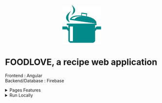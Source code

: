 <div align="center">
<img height="130px" width="130px" src="./src/assets/images/Logo.webp">
</div>
  
# FOODLOVE, a recipe web application

Frontend : Angular
<br>
Backend/Database : Firebase
<br>

<details>
  <summary>Pages Features</summary>

### Connect

- Register by completing information with form control
- Login with failure animation for bad credentials
- Logout is available on menu once logged in

### Recipes

- View your recipes
- Search a recipe
- Add, modify or delete a recipe
- View more information about a recipe

### Profile

- Modify your profile
- Delete your account (needs confirmation)

### Shopping

- Add, modify or delete an ingredient
- Tick ingredients once in shooping cart

</details>

<details>
  <summary>Run Locally</summary>

### Clone the project

```bash
  git clone https://github.com/Brice150/FOODLOVE.git
```

### Install dependencies

```bash
  npm install
```

### Start the server

```bash
  ng serve -o
```

</details>
